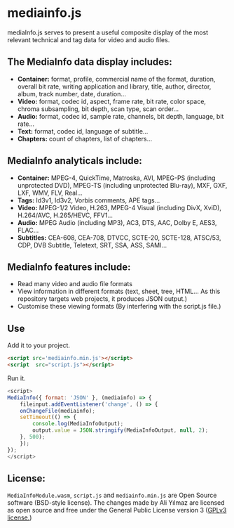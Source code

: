 # mediainfo.js
mediaInfo.js serves to present a useful composite display of the most relevant technical and tag data for video and audio files.

## The MediaInfo data display includes:
* **Container:** format, profile, commercial name of the format, duration, overall bit rate, writing application and library, title, author, director, album, track number, date, duration...
* **Video:** format, codec id, aspect, frame rate, bit rate, color space, chroma subsampling, bit depth, scan type, scan order...
* **Audio:** format, codec id, sample rate, channels, bit depth, language, bit rate...
* **Text:** format, codec id, language of subtitle...
* **Chapters:** count of chapters, list of chapters...
## MediaInfo analyticals include:
* **Container:** MPEG-4, QuickTime, Matroska, AVI, MPEG-PS (including unprotected DVD), MPEG-TS (including unprotected Blu-ray), MXF, GXF, LXF, WMV, FLV, Real...
* **Tags:** Id3v1, Id3v2, Vorbis comments, APE tags...
* **Video:** MPEG-1/2 Video, H.263, MPEG-4 Visual (including DivX, XviD), H.264/AVC, H.265/HEVC, FFV1...
* **Audio:** MPEG Audio (including MP3), AC3, DTS, AAC, Dolby E, AES3, FLAC...
* **Subtitles:** CEA-608, CEA-708, DTVCC, SCTE-20, SCTE-128, ATSC/53, CDP, DVB Subtitle, Teletext, SRT, SSA, ASS, SAMI...

## MediaInfo features include:
* Read many video and audio file formats
* View information in different formats (text, sheet, tree, HTML... As this repository targets web projects, it produces JSON output.)
* Customise these viewing formats (By interfering with the script.js file.)

## Use

Add it to your project.

```html
<script src='mediainfo.min.js'></script>
<script  src="script.js"></script>
```

Run it.

```javascript
<script>
MediaInfo({ format: 'JSON' }, (mediainfo) => {
    fileinput.addEventListener('change', () => {
    onChangeFile(mediainfo);
    setTimeout(() => { 
        console.log(MediaInfoOutput);
        output.value = JSON.stringify(MediaInfoOutput, null, 2);
    }, 500);
    });
});
</script>
```

## License:

`MediaInfoModule.wasm`, `script.js` and `mediainfo.min.js` are Open Source software (BSD-style license). The changes made by Ali Yılmaz are licensed as open source and free under the General Public License version 3 ([GPLv3 license.](https://github.com/aliyilmaz/mediainfo.js/blob/master/license.md))